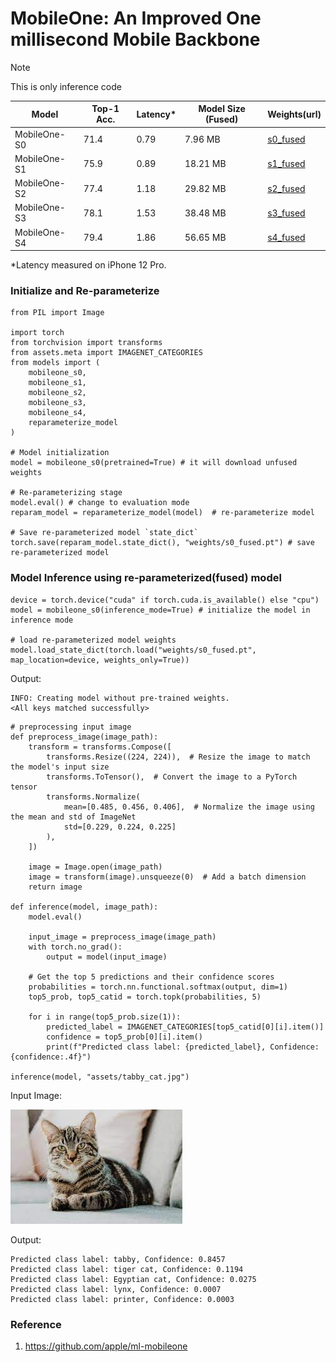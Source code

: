 # MobileOne: An Improved One millisecond Mobile Backbone

> [!NOTE]  
> This is only inference code

| Model        | Top-1 Acc. | Latency\* | Model Size (Fused) | Weights(url)                                                                                   |
| ------------ | ---------- | --------- | ------------------ | ---------------------------------------------------------------------------------------------- |
| MobileOne-S0 | 71.4       | 0.79      | 7.96 MB            | [s0_fused](https://github.com/yakhyo/mobileone-inference/releases/download/v0.0.1/s0_fused.pt) |
| MobileOne-S1 | 75.9       | 0.89      | 18.21 MB           | [s1_fused](https://github.com/yakhyo/mobileone-inference/releases/download/v0.0.1/s1_fused.pt) |
| MobileOne-S2 | 77.4       | 1.18      | 29.82 MB           | [s2_fused](https://github.com/yakhyo/mobileone-inference/releases/download/v0.0.1/s2_fused.pt) |
| MobileOne-S3 | 78.1       | 1.53      | 38.48 MB           | [s3_fused](https://github.com/yakhyo/mobileone-inference/releases/download/v0.0.1/s3_fused.pt) |
| MobileOne-S4 | 79.4       | 1.86      | 56.65 MB           | [s4_fused](https://github.com/yakhyo/mobileone-inference/releases/download/v0.0.1/s4_fused.pt) |

\*Latency measured on iPhone 12 Pro.

### Initialize and Re-parameterize

```
from PIL import Image

import torch
from torchvision import transforms
from assets.meta import IMAGENET_CATEGORIES
from models import (
    mobileone_s0,
    mobileone_s1,
    mobileone_s2,
    mobileone_s3,
    mobileone_s4,
    reparameterize_model
)

# Model initialization
model = mobileone_s0(pretrained=True) # it will download unfused weights

# Re-parameterizing stage
model.eval() # change to evaluation mode
reparam_model = reparameterize_model(model)  # re-parameterize model

# Save re-parameterized model `state_dict`
torch.save(reparam_model.state_dict(), "weights/s0_fused.pt") # save re-parameterized model
```

### Model Inference using re-parameterized(fused) model

```
device = torch.device("cuda" if torch.cuda.is_available() else "cpu")
model = mobileone_s0(inference_mode=True) # initialize the model in inference mode

# load re-parameterized model weights
model.load_state_dict(torch.load("weights/s0_fused.pt", map_location=device, weights_only=True))
```

Output:

```
INFO: Creating model without pre-trained weights.
<All keys matched successfully>
```

```
# preprocessing input image
def preprocess_image(image_path):
    transform = transforms.Compose([
        transforms.Resize((224, 224)),  # Resize the image to match the model's input size
        transforms.ToTensor(),  # Convert the image to a PyTorch tensor
        transforms.Normalize(
            mean=[0.485, 0.456, 0.406],  # Normalize the image using the mean and std of ImageNet
            std=[0.229, 0.224, 0.225]
        ),
    ])

    image = Image.open(image_path)
    image = transform(image).unsqueeze(0)  # Add a batch dimension
    return image

def inference(model, image_path):
    model.eval()

    input_image = preprocess_image(image_path)
    with torch.no_grad():
        output = model(input_image)

    # Get the top 5 predictions and their confidence scores
    probabilities = torch.nn.functional.softmax(output, dim=1)
    top5_prob, top5_catid = torch.topk(probabilities, 5)

    for i in range(top5_prob.size(1)):
        predicted_label = IMAGENET_CATEGORIES[top5_catid[0][i].item()]
        confidence = top5_prob[0][i].item()
        print(f"Predicted class label: {predicted_label}, Confidence: {confidence:.4f}")

inference(model, "assets/tabby_cat.jpg")
```
Input Image:

<img src="assets/tabby_cat.jpg" alt="description" />

Output:

```
Predicted class label: tabby, Confidence: 0.8457
Predicted class label: tiger cat, Confidence: 0.1194
Predicted class label: Egyptian cat, Confidence: 0.0275
Predicted class label: lynx, Confidence: 0.0007
Predicted class label: printer, Confidence: 0.0003
```

### Reference
1. https://github.com/apple/ml-mobileone